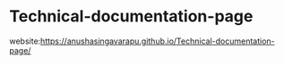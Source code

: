 # Technical-documentation-page
website:https://anushasingavarapu.github.io/Technical-documentation-page/
